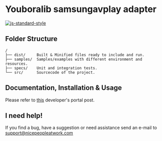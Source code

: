 # Youboralib samsungavplay adapter
[![js-standard-style](https://img.shields.io/badge/code%20style-standard-brightgreen.svg)](http://standardjs.com)

## Folder Structure
```
/
├── dist/     Built & Minified files ready to include and run.
├── samples/  Samples/examples with different environment and resources.
├── specs/    Unit and integration tests.
└── src/      Sourcecode of the project.
```

## Documentation, Installation & Usage
Please refer to [this](http://developer.nicepeopleatwork.com/plugins/integration/) developer's portal post.

## I need help!
If you find a bug, have a suggestion or need assistance send an e-mail to <support@nicepeopleatwork.com>
